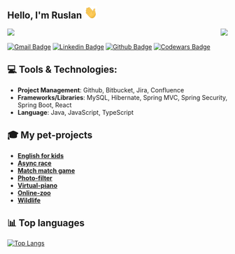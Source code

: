 <h2> Hello, I'm Ruslan <img src="https://raw.githubusercontent.com/ABSphreak/ABSphreak/master/gifs/Hi.gif" width="30px"></h2><img  align='right' src="https://i.ibb.co/5x52S7h/Coffee-bitmoji.png">

![](https://komarev.com/ghpvc/?username=frostwOw13)

[![Gmail Badge](https://img.shields.io/badge/-frostwOw13@yandex.ru-c14438?style=flat&logo=Gmail&logoColor=white&link=mailto:frostwOw13@yandex.ru)](mailto:r.yusupov.cv@gmail.com) 
[![Linkedin Badge](https://img.shields.io/badge/-iusupovR-0072b1?style=flat&logo=Linkedin&logoColor=white&link=https://www.linkedin.com/in/iusupovr/)](https://www.linkedin.com/in/iusupovr/) 
[![Github Badge](https://img.shields.io/badge/-frostwOw13-grey?style=flat&logo=github&logoColor=white&link=https://github.com/frostwOw13/)](https://www.github.com/frostwOw13/)
[![Codewars Badge](https://img.shields.io/static/v1?message=frostwOw13&logo=codewars&labelColor=B1361E&color=B1361E&logoColor=white&label=%20)](https://www.codewars.com/users/frostwOw13)

## :computer: Tools & Technologies:
* **Project Management**: Github, Bitbucket, Jira, Confluence
* **Frameworks/Libraries**: MySQL, Hibernate, Spring MVC, Spring Security, Spring Boot, React
* **Language**: Java, JavaScript, TypeScript

## :mortar_board: My pet-projects
* [**English for kids**](https://frostwow13-english-for-kids.netlify.app/)
* [**Async race**](https://frostwow13.github.io/Async-race/)
* [**Match match game**](https://frostwOw13.github.io/Match-match-game/)
* [**Photo-filter**](https://frostwow13.github.io/Photo-filter/)
* [**Virtual-piano**](https://frostwow13.github.io/Virtual-piano/)
* [**Online-zoo**](https://frostwow13.github.io/Online-zoo/)
* [**Wildlife**](https://frostwow13.github.io/Wildlife/)

## :bar_chart: Top languages
[![Top Langs](https://github-readme-stats.vercel.app/api/top-langs/?username=frostwOw13&layout=compact&exclude_repo=TinderDog-Train,News-Site,Authentication-Security,rsschool-cv,stage0,Wildlife,Online-zoo,Virtual-piano,Photo-filter&theme=cobalt&hide=css)](https://github.com/frostwOw13/github-readme-stats)
